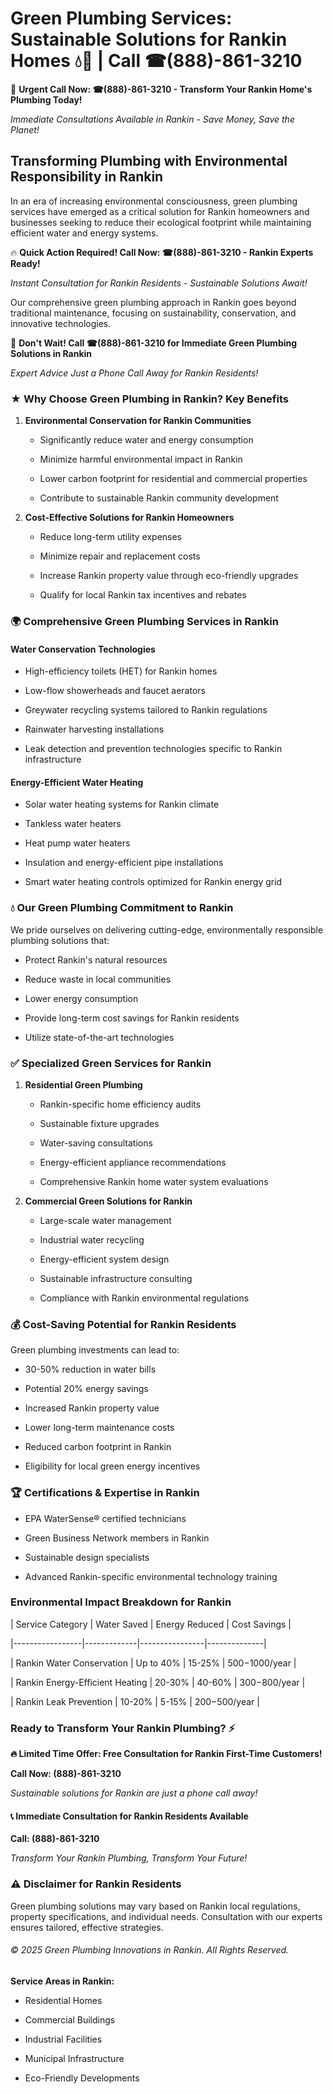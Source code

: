 # Green Plumbing Services: Sustainable Solutions for Rankin Homes 💧🌿 | Call ☎(888)-861-3210

🚨 **Urgent Call Now: ☎(888)-861-3210 - Transform Your Rankin Home's Plumbing Today!**
*Immediate Consultations Available in Rankin - Save Money, Save the Planet!*

## Transforming Plumbing with Environmental Responsibility in Rankin

In an era of increasing environmental consciousness, green plumbing services have emerged as a critical solution for Rankin homeowners and businesses seeking to reduce their ecological footprint while maintaining efficient water and energy systems. 

🔥 **Quick Action Required! Call Now: ☎(888)-861-3210 - Rankin Experts Ready!**
*Instant Consultation for Rankin Residents - Sustainable Solutions Await!*

Our comprehensive green plumbing approach in Rankin goes beyond traditional maintenance, focusing on sustainability, conservation, and innovative technologies.

🚨 **Don't Wait! Call ☎(888)-861-3210 for Immediate Green Plumbing Solutions in Rankin**
*Expert Advice Just a Phone Call Away for Rankin Residents!*

### ★ Why Choose Green Plumbing in Rankin? Key Benefits

1. **Environmental Conservation for Rankin Communities** 
   - Significantly reduce water and energy consumption
   - Minimize harmful environmental impact in Rankin
   - Lower carbon footprint for residential and commercial properties
   - Contribute to sustainable Rankin community development

2. **Cost-Effective Solutions for Rankin Homeowners** 
   - Reduce long-term utility expenses
   - Minimize repair and replacement costs
   - Increase Rankin property value through eco-friendly upgrades
   - Qualify for local Rankin tax incentives and rebates

### 🌍 Comprehensive Green Plumbing Services in Rankin

#### Water Conservation Technologies
- High-efficiency toilets (HET) for Rankin homes
- Low-flow showerheads and faucet aerators
- Greywater recycling systems tailored to Rankin regulations
- Rainwater harvesting installations
- Leak detection and prevention technologies specific to Rankin infrastructure

#### Energy-Efficient Water Heating
- Solar water heating systems for Rankin climate
- Tankless water heaters
- Heat pump water heaters
- Insulation and energy-efficient pipe installations
- Smart water heating controls optimized for Rankin energy grid

### 💧 Our Green Plumbing Commitment to Rankin

We pride ourselves on delivering cutting-edge, environmentally responsible plumbing solutions that:
- Protect Rankin's natural resources
- Reduce waste in local communities
- Lower energy consumption
- Provide long-term cost savings for Rankin residents
- Utilize state-of-the-art technologies

### ✅ Specialized Green Services for Rankin

1. **Residential Green Plumbing**
   - Rankin-specific home efficiency audits
   - Sustainable fixture upgrades
   - Water-saving consultations
   - Energy-efficient appliance recommendations
   - Comprehensive Rankin home water system evaluations

2. **Commercial Green Solutions for Rankin**
   - Large-scale water management
   - Industrial water recycling
   - Energy-efficient system design
   - Sustainable infrastructure consulting
   - Compliance with Rankin environmental regulations

### 💰 Cost-Saving Potential for Rankin Residents

Green plumbing investments can lead to:
- 30-50% reduction in water bills
- Potential 20% energy savings
- Increased Rankin property value
- Lower long-term maintenance costs
- Reduced carbon footprint in Rankin
- Eligibility for local green energy incentives

### 🏆 Certifications & Expertise in Rankin

- EPA WaterSense® certified technicians
- Green Business Network members in Rankin
- Sustainable design specialists
- Advanced Rankin-specific environmental technology training

### Environmental Impact Breakdown for Rankin

| Service Category | Water Saved | Energy Reduced | Cost Savings |
|-----------------|-------------|----------------|--------------|
| Rankin Water Conservation | Up to 40% | 15-25% | $500-$1000/year |
| Rankin Energy-Efficient Heating | 20-30% | 40-60% | $300-$800/year |
| Rankin Leak Prevention | 10-20% | 5-15% | $200-$500/year |

### Ready to Transform Your Rankin Plumbing? ⚡

**🔥 Limited Time Offer: Free Consultation for Rankin First-Time Customers!**

**Call Now: (888)-861-3210**
*Sustainable solutions for Rankin are just a phone call away!*

#### 📞 Immediate Consultation for Rankin Residents Available

**Call: (888)-861-3210**
*Transform Your Rankin Plumbing, Transform Your Future!*

### ⚠️ Disclaimer for Rankin Residents

Green plumbing solutions may vary based on Rankin local regulations, property specifications, and individual needs. Consultation with our experts ensures tailored, effective strategies.

###### © 2025 Green Plumbing Innovations in Rankin. All Rights Reserved.

**Service Areas in Rankin:** 
- Residential Homes
- Commercial Buildings
- Industrial Facilities
- Municipal Infrastructure
- Eco-Friendly Developments